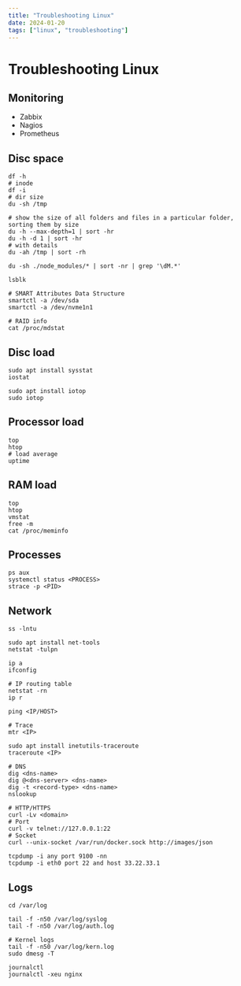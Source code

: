 ```yaml
---
title: "Troubleshooting Linux"
date: 2024-01-20
tags: ["linux", "troubleshooting"]
---
```



# Troubleshooting Linux

## Monitoring
- Zabbix
- Nagios
- Prometheus

## Disc space
~~~shell
df -h
# inode
df -i
# dir size
du -sh /tmp

# show the size of all folders and files in a particular folder, sorting them by size
du -h --max-depth=1 | sort -hr
du -h -d 1 | sort -hr
# with details
du -ah /tmp | sort -rh

du -sh ./node_modules/* | sort -nr | grep '\dM.*'

lsblk

# SMART Attributes Data Structure
smartctl -a /dev/sda
smartctl -a /dev/nvme1n1

# RAID info
cat /proc/mdstat
~~~

## Disc load
~~~shell
sudo apt install sysstat
iostat

sudo apt install iotop
sudo iotop
~~~

## Processor load
~~~shell
top
htop
# load average
uptime
~~~

## RAM load
~~~shell
top
htop
vmstat
free -m
cat /proc/meminfo
~~~

## Processes
~~~shell
ps aux
systemctl status <PROCESS>
strace -p <PID>
~~~

## Network
~~~shell
ss -lntu

sudo apt install net-tools
netstat -tulpn

ip a
ifconfig

# IP routing table
netstat -rn
ip r

ping <IP/HOST>

# Trace
mtr <IP>

sudo apt install inetutils-traceroute
traceroute <IP>

# DNS
dig <dns-name>
dig @<dns-server> <dns-name>
dig -t <record-type> <dns-name>
nslookup

# HTTP/HTTPS
curl -Lv <domain>
# Port
curl -v telnet://127.0.0.1:22
# Socket
curl --unix-socket /var/run/docker.sock http://images/json

tcpdump -i any port 9100 -nn
tcpdump -i eth0 port 22 and host 33.22.33.1
~~~

## Logs
~~~shell
cd /var/log

tail -f -n50 /var/log/syslog
tail -f -n50 /var/log/auth.log

# Kernel logs
tail -f -n50 /var/log/kern.log
sudo dmesg -T

journalctl
journalctl -xeu nginx
~~~
